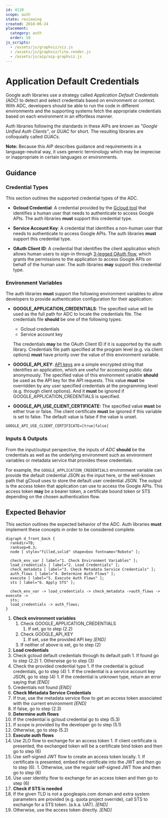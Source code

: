 ```yaml
---
id: 4110
scope: auth
state: reviewing
created: 2018-06-24
placement:
  category: auth
  order: 10
js_scripts:
  - /assets/js/graphviz/viz.js
  - /assets/js/graphviz/lite.render.js
  - /assets/js/aip/aip-graphviz.js
---
```


# Application Default Credentials

Google auth libraries use a strategy called _Application Default Credentials
(ADC)_ to detect and select credentials based on environment or context. With
ADC, developers should be able to run the code in different environments and
the supporting systems fetch the appropriate credentials based on each
environment in an effortless manner.

Auth libraries following the standards in these AIPs are known as _"Google
Unified Auth Clients"_, or _GUAC_ for short. The resulting libraries are
colloquially called _GUACs_.

**Note:** Because this AIP describes guidance and requirements in a
language-neutral way, it uses generic terminology which may be imprecise or
inappropriate in certain languages or environments.

## Guidance

### Credential Types

This section outlines the supported credential types of the ADC.

- **Gcloud Credential**: A credential provided by the [Gcloud tool][0] that
  identifies a human user that needs to authenticate to access Google APIs. The
  auth libraries **must** support this credential type.

- **Service Account Key**: A credential that identifies a non-human user that
  needs to authenticate to access Google APIs. The auth libraries **must**
  support this credential type.

- **OAuth Client ID**: A credential that identifies the client application
  which allows human users to sign-in through [3-legged OAuth flow][1], which
  grants the permissions to the application to access Google APIs on behalf of
  the human user. The auth libraries **may** support this credential type.

### Environment Variables

The auth libraries **must** support the following environment variables to
allow developers to provide authentication configuration for their application:

- **GOOGLE_APPLICATION_CREDENTIALS**: The specified value will be used as the
  full path for ADC to locate the credentials file. The credentials file
  **should** be one of the following types:

  - Gcloud credentials
  - Service account key

  The credentials **may** be the OAuth Client ID if it is supported by the
  auth library. Credentials file path specified at the program level (e.g. via
  client options) **must** have priority over the value of this environment
  variable.

- **GOOGLE_API_KEY**: [API keys][2] are a simple encrypted string that
  identifies an application, which are useful for accessing public data
  anonymously. The specified value of this environment variable **should** be
  used as the API key for the API requests. This value **must** be overridden
  by any user specified credentials at the programming level (e.g. through
  client options). And it **must** be ignored if GOOGLE_APPLICATION_CREDENTIALS
  is specified.

- **GOOGLE_API_USE_CLIENT_CERTIFICATE:** The specified value **must** be either
  true or false. The client certificate **must** be ignored if this variable is
  set to false. The default value is false if the value is unset.

```
GOOGLE_API_USE_CLIENT_CERTIFICATE=[true|false]
```

### Inputs & Outputs

From the input/output perspective, the inputs of _ADC_ **should** be the
credentials as well as the underlying environment such as environment variables
or metadata service that provides these credentials.

For example, the `GOOGLE_APPLICATION_CREDENTIALS` environment variable can
provide the default credential JSON as the input here, or the well-known path
that gCloud uses to store the default user credential JSON. The output is the
access token that application can use to access the Google APIs. This access
token **may** be a bearer token, a certificate bound token or STS depending on
the chosen authentication flow.

## Expected Behavior

This section outlines the expected behavior of the ADC. Auth libraries **must**
implement these concepts in order to be considered complete.

```graphviz
digraph d_front_back {
  rankdir=TB;
  ranksep=0.3;
  node [ style="filled,solid" shape=box fontname="Roboto" ];

  check_env_var [ label="1. Check Environment Variables" ];
  load_credentials [ label="2. Load Credentials" ];
  check_metadata [ label="3. Check Metadata Service Credentials" ];
  auth_flows [ label="4. Determine Auth Flows" ];
  execute [ label="5. Execute Auth Flows" ];
  sts [ label="6. Apply STS" ];

  check_env_var -> load_credentials -> check_metadata ->auth_flows -> execute ->
  sts;
  load_credentials -> auth_flows;
}
```

1. **Check environment variables**
   1. Check GOOGLE_APPLICATION_CREDENTIALS
      1. If set, go to step (2.2)
   2. Check GOOGLE_API_KEY
      1. If set, use the provided API key _[END]_
   3. If neither of above is set, go to step (2)
2. **Load credentials**
  1. Check gcloud default credentials through its default path
    1. If found go to step (2.2)
    1. Otherwise go to step (3)
  2. Check the provided credential type
    1. If the credential is gcloud credentials, go to step (4)
    1. If the credential is a service account key JSON, go to step (4)
    1. If the credential is unknown type, return an error saying that _[END]_
   3. Credentials not found _[END]_
3. **Check Metadata Service Credentials**
  1. If true, use the metadata service flow to get an access token associated
     with the current environment _[END]_
  2. If false, go to step (2.3)
4. **Determine auth flows**
  1. If the credential is gcloud credential go to step (5.3)
  1. If scope is provided by the developer go to step (5.1)
  1. Otherwise, go to step (5.2)
5. **Execute auth flows**
  1. Use 2LO flow to exchange for an access token
    1. If client certificate is presented, the exchanged token will be a
       certificate bind token and then go to step (6)
  2. Use self-signed JWT flow to create an access token locally.
    1. If certificate is presented, embed the certificate into the JWT and
      then go to step (6).
    1. Otherwise, use the regular self-signed JWT flow and then go to step
       (6)
  1. Use user identity flow to exchange for an access token and then go to
      step (6)
6. **Check if STS is needed**
  1. If the given TLD is not a googleapis.com domain and extra system
      parameters are provided (e.g. quota project override), call STS to
      exchange for a STS token. (a.k.a. UAT). _[END]_
  1. Otherwise, use the access token directly. _[END]_

<!-- prettier-ignore-start -->
[0]: https://cloud.google.com/sdk/gcloud/reference/auth/application-default/login
[1]: https://developers.google.com/identity/protocols/oauth2/native-app
[2]: https://cloud.google.com/docs/authentication/api-keys
<!-- prettier-ignore-end -->
